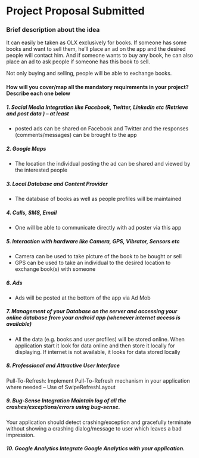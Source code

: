 # Project Proposal Submitted

### Brief description about the idea
It can easily be taken as OLX exclusively for books. If someone has some books and want to sell them, he’ll place an ad on the app and the desired people will contact him. And if someone wants to buy any book, he can also place an ad to ask people if someone has this book to sell.

Not only buying and selling, people will be able to exchange books.

#### How will you cover/map all the mandatory requirements in your project? Describe each one below
##### 1. Social Media Integration like Facebook, Twitter, LinkedIn etc (Retrieve and post data ) – at least
   - posted ads can be shared on Facebook and Twitter and the responses (comments/messages) can be brought to the app
##### 2. Google Maps
   - The location the individual posting the ad can be shared and viewed by the interested people
##### 3. Local Database and Content Provider
   - The database of books as well as people profiles will be maintained
##### 4. Calls, SMS, Email
   - One will be able to communicate directly with ad poster via this app
##### 5. Interaction with hardware like Camera, GPS, Vibrator, Sensors etc
   - Camera can be used to take picture of the book to be bought or sell
   - GPS can be used to take an individual to the desired location to exchange book(s) with someone
##### 6. Ads
   - Ads will be posted at the bottom of the app via Ad Mob
##### 7. Management of your Database on the server and accessing your online database from your android app (whenever internet access is available)
   - All the data (e.g. books and user profiles) will be stored online. When application start it look for data online and then store it locally for displaying. If internet is not available, it looks for data stored locally
##### 8. Professional and Attractive User Interface
Pull-To-Refresh: Implement Pull-To-Refresh mechanism in your application where needed – Use of SwipeRefreshLayout
##### 9. Bug-Sense Integration Maintain log of all the crashes/exceptions/errors using bug-sense.
Your application should detect crashing/exception and gracefully terminate without showing a crashing dialog/message to user which leaves a bad impression.
##### 10. Google Analytics Integrate Google Analytics with your application.
